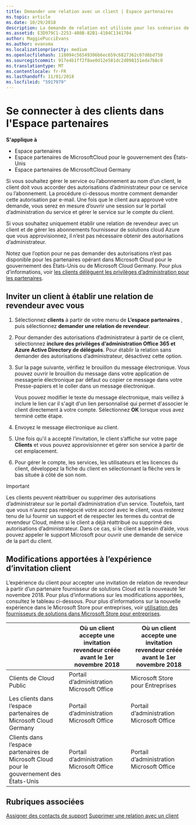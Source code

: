 ```yaml
---
title: Demander une relation avec un client | Espace partenaires
ms.topic: article
ms.date: 10/29/2018
description: La demande de relation est utilisée pour les scénarios de type Multipartenaire et Multicanal. Elle est également utile si un client supprime vos privilèges d’administration délégués et si vous devez les restaurer pour fournir des services d’approvisionnement ou de support.
ms.assetid: E3D979C1-2253-408B-82B1-4104C1341704
author: MaggiePucciEvans
ms.author: evansma
ms.localizationpriority: medium
ms.openlocfilehash: 118094c56549306b6ec659c6827362c07d6bd750
ms.sourcegitcommit: 917e4b1ff2f8ae0d12e581dc2d098151eda7b8c0
ms.translationtype: MT
ms.contentlocale: fr-FR
ms.lasthandoff: 11/01/2018
ms.locfileid: "5917979"
---
```

# <a name="connect-with-customers-in-partner-center"></a>Se connecter à des clients dans l'Espace partenaires

**S'applique à**

-  Espace partenaires
-  Espace partenaires de MicrosoftCloud pour le gouvernement des États-Unis
-  Espace partenaires de MicrosoftCloud Germany

Si vous souhaitez gérer le service ou l’abonnement au nom d’un client, le client doit vous accorder des autorisations d’administrateur pour ce service ou l’abonnement. La procédure ci-dessous montre comment demander cette autorisation par e-mail. Une fois que le client aura approuvé votre demande, vous serez en mesure d’ouvrir une session sur le portail d’administration du service et gérer le service sur le compte du client. 

Si vous souhaitez uniquement établir une relation de revendeur avec un client et de gérer les abonnements fournisseur de solutions cloud Azure que vous approvisionnez, il n’est pas nécessaire obtenir des autorisations d’administrateur.

Notez que l’option pour ne pas demander des autorisations n’est pas disponible pour les partenaires opérant dans Microsoft Cloud pour le gouvernement des États-Unis ou de Microsoft Cloud Germany. Pour plus d’informations, voir [les clients délèguent les privilèges d’administration pour les partenaires](https://docs.microsoft.com/en-us/partner-center/customers_revoke_admin_privileges).


## <a name="invite-a-customer-to-establish-a-reseller-relationship-with-you"></a>Inviter un client à établir une relation de revendeur avec vous

1.  Sélectionnez **clients** à partir de votre menu de **L’espace partenaires** , puis sélectionnez **demander une relation de revendeur**.

2.  Pour demander des autorisations d’administrateur à partir de ce client, sélectionnez **inclure des privilèges d’administration Office 365 et Azure Active Directory de délégués**. Pour établir la relation sans demander des autorisations d’administrateur, désactivez cette option. 

3.  Sur la page suivante, vérifiez le brouillon du message électronique. Vous pouvez ouvrir le brouillon du message dans votre application de messagerie électronique par défaut ou copier ce message dans votre Presse-papiers et le coller dans un message électronique. 

    Vous pouvez modifier le texte du message électronique, mais veillez à inclure le lien car il s'agit d'un lien personnalisé qui permet d'associer le client directement à votre compte. Sélectionnez **OK** lorsque vous avez terminé cette étape.

3.  Envoyez le message électronique au client.

5.  Une fois qu'il a accepté l’invitation, le client s’affiche sur votre page **Clients** et vous pouvez approvisionner et gérer son service à partir de cet emplacement.

 
6.  Pour gérer le compte, les services, les utilisateurs et les licences du client, développez la fiche du client en sélectionnant la flèche vers le bas située à côté de son nom.


> [!IMPORTANT]  
> Les clients peuvent réattribuer ou supprimer des autorisations d’administrateur sur le portail d’administration d’un service. Toutefois, tant que vous n'aurez pas renégocié votre accord avec le client, vous resterez tenu de lui fournir un support et de respecter les termes du contrat de revendeur Cloud, même si le client a déjà réattribué ou supprimé des autorisations d’administrateur. Dans ce cas, si le client a besoin d’aide, vous pouvez appeler le support Microsoft pour ouvrir une demande de service de la part du client.

## <a name="changes-to-the-customer-invitation-experience"></a>Modifications apportées à l’expérience d’invitation client
L’expérience du client pour accepter une invitation de relation de revendeur à partir d’un partenaire fournisseur de solutions Cloud est la nouveauté 1er novembre 2018. Pour plus d’informations sur les modifications apportées, consultez le tableau ci-dessous. Pour plus d’informations sur la nouvelle expérience dans le Microsoft Store pour entreprises, voir [utilisation des fournisseurs de solutions dans Microsoft Store pour entreprises](https://docs.microsoft.com/en-us/microsoft-store/work-with-partner-microsoft-store-business).

|  | Où un client accepte une invitation revendeur créée avant le 1er novembre 2018 | Où un client accepte une invitation revendeur créée avant le 1er novembre 2018 |
|---------|---------|---------
| Clients de Cloud Public | Portail d’administration Microsoft Office | Microsoft Store pour Entreprises |
| Les clients dans l’espace partenaires de Microsoft Cloud Germany | Portail d’administration Microsoft Office | Portail d’administration Microsoft Office |
| Clients dans l’espace partenaires de Microsoft Cloud pour le gouvernement des États-Unis | Portail d’administration Microsoft Office | Portail d’administration Microsoft Office |


## <a name="related-topics"></a>Rubriques associées

[Assigner des contacts de support](assign-support-contacts.md)
[Supprimer une relation avec un client](remove-a-relationship.md)